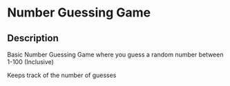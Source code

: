# Number Guessing Game

## Description

Basic Number Guessing Game where you guess a random number between 1-100 (Inclusive)

Keeps track of the number of guesses
